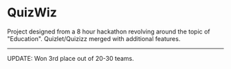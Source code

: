 ﻿# QuizWiz

Project designed from a 8 hour hackathon revolving around the topic of "Education". Quizlet/Quizizz merged with additional features.

--------------------------------------------------

UPDATE: Won 3rd place out of 20-30 teams.
